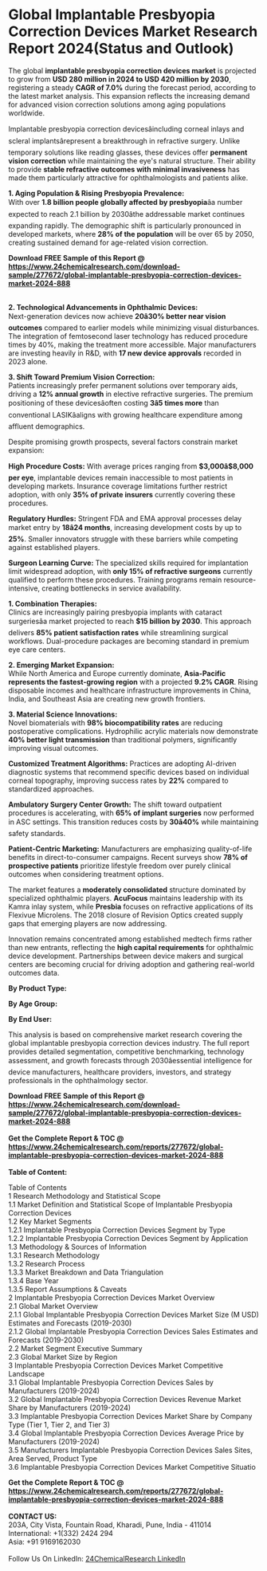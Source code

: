 <h1>Global Implantable Presbyopia Correction Devices Market Research Report 2024(Status and Outlook)</h1><p>The global <strong>implantable presbyopia correction devices market</strong> is projected to grow from <strong>USD 280 million in 2024 to USD 420 million by 2030</strong>, registering a steady <strong>CAGR of 7.0%</strong> during the forecast period, according to the latest market analysis. This expansion reflects the increasing demand for advanced vision correction solutions among aging populations worldwide.</p><p>Implantable presbyopia correction devicesâincluding corneal inlays and scleral implantsârepresent a breakthrough in refractive surgery. Unlike temporary solutions like reading glasses, these devices offer <strong>permanent vision correction</strong> while maintaining the eye's natural structure. Their ability to provide <strong>stable refractive outcomes with minimal invasiveness</strong> has made them particularly attractive for ophthalmologists and patients alike.</p><p><strong>1. Aging Population &amp; Rising Presbyopia Prevalence:</strong><br>
With over <strong>1.8 billion people globally affected by presbyopia</strong>âa number expected to reach 2.1 billion by 2030âthe addressable market continues expanding rapidly. The demographic shift is particularly pronounced in developed markets, where <strong>28% of the population</strong> will be over 65 by 2050, creating sustained demand for age-related vision correction.</p><div><b>Download FREE Sample of this Report @ 
            <a href="https://www.24chemicalresearch.com/download-sample/277672/global-implantable-presbyopia-correction-devices-market-2024-888">
            https://www.24chemicalresearch.com/download-sample/277672/global-implantable-presbyopia-correction-devices-market-2024-888</a></b></div><br><p><strong>2. Technological Advancements in Ophthalmic Devices:</strong><br>
Next-generation devices now achieve <strong>20â30% better near vision outcomes</strong> compared to earlier models while minimizing visual disturbances. The integration of femtosecond laser technology has reduced procedure times by 40%, making the treatment more accessible. Major manufacturers are investing heavily in R&amp;D, with <strong>17 new device approvals</strong> recorded in 2023 alone.</p><p><strong>3. Shift Toward Premium Vision Correction:</strong><br>
Patients increasingly prefer permanent solutions over temporary aids, driving a <strong>12% annual growth</strong> in elective refractive surgeries. The premium positioning of these devicesâoften costing <strong>3â5 times more</strong> than conventional LASIKâaligns with growing healthcare expenditure among affluent demographics.</p><p>Despite promising growth prospects, several factors constrain market expansion:</p><p><strong>High Procedure Costs:</strong> With average prices ranging from <strong>$3,000â$8,000 per eye</strong>, implantable devices remain inaccessible to most patients in developing markets. Insurance coverage limitations further restrict adoption, with only <strong>35% of private insurers</strong> currently covering these procedures.</p><p><strong>Regulatory Hurdles:</strong> Stringent FDA and EMA approval processes delay market entry by <strong>18â24 months</strong>, increasing development costs by up to <strong>25%</strong>. Smaller innovators struggle with these barriers while competing against established players.</p><p><strong>Surgeon Learning Curve:</strong> The specialized skills required for implantation limit widespread adoption, with <strong>only 15% of refractive surgeons</strong> currently qualified to perform these procedures. Training programs remain resource-intensive, creating bottlenecks in service availability.</p><p><strong>1. Combination Therapies:</strong><br>
Clinics are increasingly pairing presbyopia implants with cataract surgeriesâa market projected to reach <strong>$15 billion by 2030</strong>. This approach delivers <strong>85% patient satisfaction rates</strong> while streamlining surgical workflows. Dual-procedure packages are becoming standard in premium eye care centers.</p><p><strong>2. Emerging Market Expansion:</strong><br>
While North America and Europe currently dominate, <strong>Asia-Pacific represents the fastest-growing region</strong> with a projected <strong>9.2% CAGR</strong>. Rising disposable incomes and healthcare infrastructure improvements in China, India, and Southeast Asia are creating new growth frontiers.</p><p><strong>3. Material Science Innovations:</strong><br>
Novel biomaterials with <strong>98% biocompatibility rates</strong> are reducing postoperative complications. Hydrophilic acrylic materials now demonstrate <strong>40% better light transmission</strong> than traditional polymers, significantly improving visual outcomes.</p><p><strong>Customized Treatment Algorithms:</strong> Practices are adopting AI-driven diagnostic systems that recommend specific devices based on individual corneal topography, improving success rates by <strong>22%</strong> compared to standardized approaches.</p><p><strong>Ambulatory Surgery Center Growth:</strong> The shift toward outpatient procedures is accelerating, with <strong>65% of implant surgeries</strong> now performed in ASC settings. This transition reduces costs by <strong>30â40%</strong> while maintaining safety standards.</p><p><strong>Patient-Centric Marketing:</strong> Manufacturers are emphasizing quality-of-life benefits in direct-to-consumer campaigns. Recent surveys show <strong>78% of prospective patients</strong> prioritize lifestyle freedom over purely clinical outcomes when considering treatment options.</p><p>The market features a <strong>moderately consolidated</strong> structure dominated by specialized ophthalmic players. <strong>AcuFocus</strong> maintains leadership with its Kamra inlay system, while <strong>Presbia</strong> focuses on refractive applications of its Flexivue Microlens. The 2018 closure of Revision Optics created supply gaps that emerging players are now addressing.</p><p>Innovation remains concentrated among established medtech firms rather than new entrants, reflecting the <strong>high capital requirements</strong> for ophthalmic device development. Partnerships between device makers and surgical centers are becoming crucial for driving adoption and gathering real-world outcomes data.</p><p><strong>By Product Type:</strong></p><p><strong>By Age Group:</strong></p><p><strong>By End User:</strong></p><p>This analysis is based on comprehensive market research covering the global implantable presbyopia correction devices industry. The full report provides detailed segmentation, competitive benchmarking, technology assessment, and growth forecasts through 2030âessential intelligence for device manufacturers, healthcare providers, investors, and strategy professionals in the ophthalmology sector.</p><div><b>Download FREE Sample of this Report @ 
            <a href="https://www.24chemicalresearch.com/download-sample/277672/global-implantable-presbyopia-correction-devices-market-2024-888">
            https://www.24chemicalresearch.com/download-sample/277672/global-implantable-presbyopia-correction-devices-market-2024-888</a></b></div><br><div><b>Get the Complete Report & TOC @ 
            <a href="https://www.24chemicalresearch.com/reports/277672/global-implantable-presbyopia-correction-devices-market-2024-888">
            https://www.24chemicalresearch.com/reports/277672/global-implantable-presbyopia-correction-devices-market-2024-888</a></b></div><br>
            <b>Table of Content:</b><p>Table of Contents<br />
1 Research Methodology and Statistical Scope<br />
1.1 Market Definition and Statistical Scope of Implantable Presbyopia Correction Devices<br />
1.2 Key Market Segments<br />
1.2.1 Implantable Presbyopia Correction Devices Segment by Type<br />
1.2.2 Implantable Presbyopia Correction Devices Segment by Application<br />
1.3 Methodology & Sources of Information<br />
1.3.1 Research Methodology<br />
1.3.2 Research Process<br />
1.3.3 Market Breakdown and Data Triangulation<br />
1.3.4 Base Year<br />
1.3.5 Report Assumptions & Caveats<br />
2 Implantable Presbyopia Correction Devices Market Overview<br />
2.1 Global Market Overview<br />
2.1.1 Global Implantable Presbyopia Correction Devices Market Size (M USD) Estimates and Forecasts (2019-2030)<br />
2.1.2 Global Implantable Presbyopia Correction Devices Sales Estimates and Forecasts (2019-2030)<br />
2.2 Market Segment Executive Summary<br />
2.3 Global Market Size by Region<br />
3 Implantable Presbyopia Correction Devices Market Competitive Landscape<br />
3.1 Global Implantable Presbyopia Correction Devices Sales by Manufacturers (2019-2024)<br />
3.2 Global Implantable Presbyopia Correction Devices Revenue Market Share by Manufacturers (2019-2024)<br />
3.3 Implantable Presbyopia Correction Devices Market Share by Company Type (Tier 1, Tier 2, and Tier 3)<br />
3.4 Global Implantable Presbyopia Correction Devices Average Price by Manufacturers (2019-2024)<br />
3.5 Manufacturers Implantable Presbyopia Correction Devices Sales Sites, Area Served, Product Type<br />
3.6 Implantable Presbyopia Correction Devices Market Competitive Situatio</p><div><b>Get the Complete Report & TOC @ 
            <a href="https://www.24chemicalresearch.com/reports/277672/global-implantable-presbyopia-correction-devices-market-2024-888">
            https://www.24chemicalresearch.com/reports/277672/global-implantable-presbyopia-correction-devices-market-2024-888</a></b></div><br><b>CONTACT US:</b><br>
            203A, City Vista, Fountain Road, Kharadi, Pune, India - 411014<br>
            International: +1(332) 2424 294<br>
            Asia: +91 9169162030 <br><br>
            Follow Us On LinkedIn: <a href="https://www.linkedin.com/company/24chemicalresearch/">24ChemicalResearch LinkedIn</a>